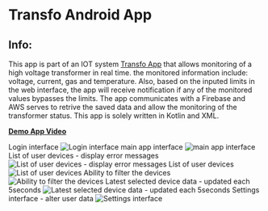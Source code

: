 # Transfo Android App

## Info:

This app is part of an IOT system [Transfo App](https://itransfo.tk/) that allows monitoring of a high voltage transformer in real time. the monitored information include: voltage, current, gas and temperature.
Also, based on the inputed limits in the web interface, the app will receive notification if any of the monitored values bypasses the limits.
The app communicates with a Firebase and AWS serves to retrive the saved data and allow the monitoring of the transformer status.
This app is solely written in Kotlin and XML. 

[**Demo App Video**](https://drive.google.com/open?id=1UboFw44ON_v2ghh2Ssp1tWov6eYaBfH2)

Login interface
![Login interface](screenshots/1.png)
main app interface
![main app interface](screenshots/2.png)
List of user devices - display error messages
![List of user devices - display error messages](screenshots/3.png)
List of user devices
![List of user devices](screenshots/4.png)
Ability to filter the devices
![Ability to filter the devices](screenshots/5.png)
Latest selected device data - updated each 5seconds
![Latest selected device data - updated each 5seconds](screenshots/6.png)
Settings interface - alter user data
![Settings interface](screenshots/7.jpg)

